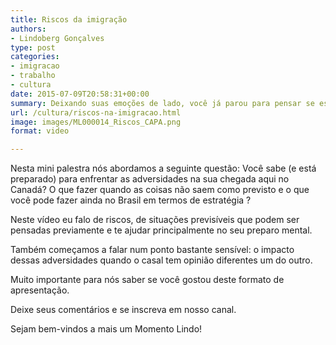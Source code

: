 ```yaml
---
title: Riscos da imigração
authors:
- Lindoberg Gonçalves
type: post
categories:
- imigracao
- trabalho
- cultura
date: 2015-07-09T20:58:31+00:00
summary: Deixando suas emoções de lado, você já parou para pensar se está realmente pronto para o que vai encontrar no Canadá?
url: /cultura/riscos-na-imigracao.html
image: images/ML000014_Riscos_CAPA.png
format: video

---
```

Nesta mini palestra nós abordamos a seguinte questão: Você sabe (e está preparado) para enfrentar as adversidades na sua chegada aqui no Canadá? O que fazer quando as coisas não saem como previsto e o que você pode fazer ainda no Brasil em termos de estratégia ?

Neste vídeo eu falo de riscos, de situações previsíveis que podem ser pensadas previamente e te ajudar principalmente no seu preparo mental.

Também começamos a falar num ponto bastante sensível: o impacto dessas adversidades quando o casal tem opinião diferentes um do outro.

Muito importante para nós saber se você gostou deste formato de apresentação.

Deixe seus comentários e se inscreva em nosso canal.

Sejam bem-vindos a mais um Momento Lindo!